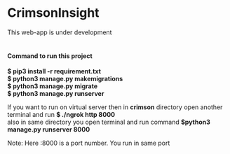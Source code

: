 # CrimsonInsight
This web-app is under development
<br/><br/>

<h4>Command to run this project</h4>
<b>$ pip3 install -r requirement.txt</b></br>
<b>$ python3 manage.py makemigrations</b></br>
<b>$ python3 manage.py migrate</b></br>
<b>$ python3 manage.py runserver</b></br>
<p>If you want to run on virtual server then in <b>crimson</b> directory open another terminal and run <b>$ ./ngrok http 8000 </br> </b> also in same directory you open terminal and run command <b>$python3 manage.py runserver 8000</b></p>
<p>Note: Here :8000 is a port number. You run in same port </p>
